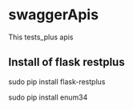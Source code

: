 # swaggerApis
This tests_plus apis
## Install of flask restplus

sudo pip install flask-restplus

sudo pip install enum34
